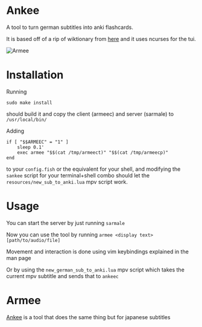 # Ankee
A tool to turn german subtitles into anki flashcards.

It is based off of a rip of wiktionary from [here](https://kaikki.org/dictionary/German/words.html) and it uses ncurses for the tui.

![Armee](https://user-images.githubusercontent.com/59704655/233614419-b593fb0f-7727-4281-8cf9-a21a5efbfcb8.png)

# Installation
Running 
```
sudo make install
```
should build it and copy the client (armeec) and server (sarmale) to ``/usr/local/bin/``

Adding 
```
if [ "$$ARMEEC" = "1" ]
    sleep 0.1'
    exec armee "$$(cat /tmp/armeect)" "$$(cat /tmp/armeecp)"
end
```
to your ``config.fish`` or the equivalent for your shell, and modifying the ``sankee`` script for your terminal+shell combo should let the ``resources/new_sub_to_anki.lua`` mpv script work.

# Usage
You can start the server by just running ``sarmale``

Now you can use the tool by running ``armee <display text> [path/to/audio/file]``

Movement and interaction is done using vim keybindings explained in the man page

Or by using the ``new_german_sub_to_anki.lua`` mpv script which takes the current mpv subtitle and sends that to ``ankeec``

# Armee
[Ankee](github.com/gitRaiku/ankee) is a tool that does the same thing but for japanese subtitles
